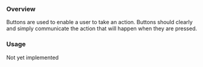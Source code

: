 ### Overview

Buttons are used to enable a user to take an action. Buttons should clearly and simply communicate the action that will happen when they are pressed.

### Usage

Not yet implemented